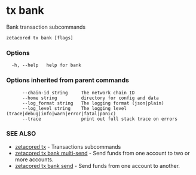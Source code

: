 # tx bank

Bank transaction subcommands

```
zetacored tx bank [flags]
```

### Options

```
  -h, --help   help for bank
```

### Options inherited from parent commands

```
      --chain-id string     The network chain ID
      --home string         directory for config and data 
      --log_format string   The logging format (json|plain) 
      --log_level string    The logging level (trace|debug|info|warn|error|fatal|panic) 
      --trace               print out full stack trace on errors
```

### SEE ALSO

* [zetacored tx](zetacored_tx.md)	 - Transactions subcommands
* [zetacored tx bank multi-send](zetacored_tx_bank_multi-send.md)	 - Send funds from one account to two or more accounts.
* [zetacored tx bank send](zetacored_tx_bank_send.md)	 - Send funds from one account to another.

